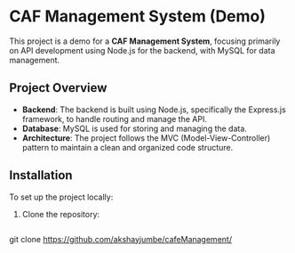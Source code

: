 # CAF Management System (Demo)

This project is a demo for a **CAF Management System**, focusing primarily on API development using Node.js for the backend, with MySQL for data management.

## Project Overview

- **Backend**: The backend is built using Node.js, specifically the Express.js framework, to handle routing and manage the API.
- **Database**: MySQL is used for storing and managing the data.
- **Architecture**: The project follows the MVC (Model-View-Controller) pattern to maintain a clean and organized code structure.

## Installation

To set up the project locally:

1. Clone the repository:
   ```bash
git clone https://github.com/akshayjumbe/cafeManagement/
